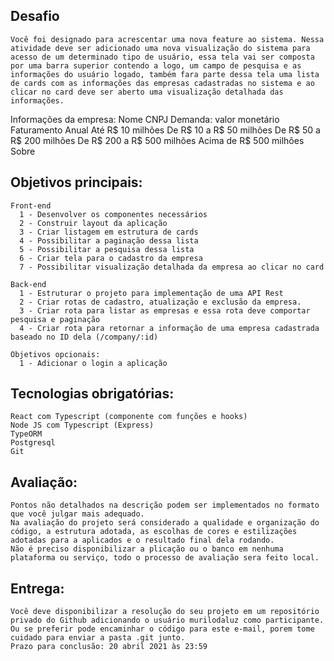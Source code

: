 ## Desafio
    Você foi designado para acrescentar uma nova feature ao sistema. Nessa atividade deve ser adicionado uma nova visualização do sistema para acesso de um determinado tipo de usuário, essa tela vai ser composta por uma barra superior contendo a logo, um campo de pesquisa e as informações do usuário logado, também fara parte dessa tela uma lista de cards com as informações das empresas cadastradas no sistema e ao clicar no card deve ser aberto uma visualização detalhada das informações.


Informações da empresa:
  Nome
  CNPJ
  Demanda: valor monetário
  Faturamento Anual
    Até R$ 10 milhões
    De R$ 10 a R$ 50 milhões
    De R$ 50 a R$ 200 milhões
    De R$ 200 a R$ 500 milhões
    Acima de  R$ 500 milhões
  Sobre
  
## Objetivos principais:

    Front-end
      1 - Desenvolver os componentes necessários
      2 - Construir layout da aplicação
      3 - Criar listagem em estrutura de cards
      4 - Possibilitar a paginação dessa lista
      5 - Possibilitar a pesquisa dessa lista
      6 - Criar tela para o cadastro da empresa
      7 - Possibilitar visualização detalhada da empresa ao clicar no card

    Back-end
      1 - Estruturar o projeto para implementação de uma API Rest
      2 - Criar rotas de cadastro, atualização e exclusão da empresa.
      3 - Criar rota para listar as empresas e essa rota deve comportar pesquisa e paginação
      4 - Criar rota para retornar a informação de uma empresa cadastrada baseado no ID dela (/company/:id)

    Objetivos opcionais:
      1 - Adicionar o login a aplicação

## Tecnologias obrigatórias:

    React com Typescript (componente com funções e hooks)
    Node JS com Typescript (Express)
    TypeORM
    Postgresql
    Git

## Avaliação:

    Pontos não detalhados na descrição podem ser implementados no formato que você julgar mais adequado.
    Na avaliação do projeto será considerado a qualidade e organização do código, a estrutura adotada, as escolhas de cores e estilizações adotadas para a aplicados e o resultado final dela rodando.
    Não é preciso disponibilizar a plicação ou o banco em nenhuma plataforma ou serviço, todo o processo de avaliação sera feito local. 

## Entrega:

    Você deve disponibilizar a resolução do seu projeto em um repositório privado do Github adicionando o usuário murilodaluz como participante. 
    Ou se preferir pode encaminhar o código para este e-mail, porem tome cuidado para enviar a pasta .git junto. 
    Prazo para conclusão: 20 abril 2021 às 23:59